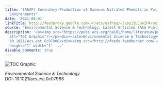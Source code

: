 ```yaml
---
title: '[ASAP] Secondary Production of Gaseous Nitrated Phenols in Polluted Urban
  Environments'
date: '2021-04-01'
linkTitle: http://feedproxy.google.com/~r/acs/esthag/~3/ps1jLCuyZP4/acs.est.0c07988
source: 'Environmental Science & Technology: Latest Articles (ACS Publications)'
description: '<p><img src="https://pubs.acs.org/na101/home/literatum/publisher/achs/journals/content/esthag/0/esthag.ahead-of-print/acs.est.0c07988/20210401/images/medium/es0c07988_0005.gif"
  alt="TOC Graphic"/></p><div><cite>Environmental Science & Technology</cite></div><div>DOI:
  10.1021/acs.est.0c07988</div><img src="http://feeds.feedburner.com/~r/acs/esthag/~4/ps1jLCuyZP4"
  height="1" width="1" ...'
disable_comments: true
---
```

<p><img src="https://pubs.acs.org/na101/home/literatum/publisher/achs/journals/content/esthag/0/esthag.ahead-of-print/acs.est.0c07988/20210401/images/medium/es0c07988_0005.gif" alt="TOC Graphic"/></p><div><cite>Environmental Science & Technology</cite></div><div>DOI: 10.1021/acs.est.0c07988</div><img src="http://feeds.feedburner.com/~r/acs/esthag/~4/ps1jLCuyZP4" height="1" width="1" ...